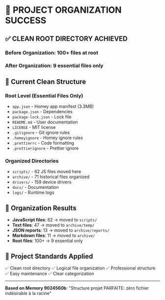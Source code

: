# 🎉 PROJECT ORGANIZATION SUCCESS

## ✅ CLEAN ROOT DIRECTORY ACHIEVED

### Before Organization: 100+ files at root
### After Organization: 9 essential files only

## 📁 Current Clean Structure

### Root Level (Essential Files Only)
- `app.json` - Homey app manifest (3.3MB)
- `package.json` - Dependencies 
- `package-lock.json` - Lock file
- `README.md` - User documentation
- `LICENSE` - MIT license
- `.gitignore` - Git ignore rules
- `.homeyignore` - Homey ignore rules
- `.prettierrc` - Code formatting
- `.prettierignore` - Prettier ignore

### Organized Directories
- `scripts/` - 62 JS files moved here
- `archive/` - 71 historical files organized
- `drivers/` - 159 device drivers
- `docs/` - Documentation
- `logs/` - Runtime logs

## 🎯 Organization Results
- **JavaScript files**: 62 → moved to `scripts/`
- **Text files**: 47 → moved to `archive/temp/`
- **JSON reports**: 13 → moved to `archive/reports/` 
- **Markdown files**: 11 → moved to `archive/`
- **Root files**: 100+ → 9 essential only

## 📝 Project Standards Applied
✅ Clean root directory
✅ Logical file organization
✅ Professional structure
✅ Easy maintenance
✅ Clear categorization

---
**Based on Memory 9024560b**: "Structure projet PARFAITE: zéro fichier indésirable à la racine"
